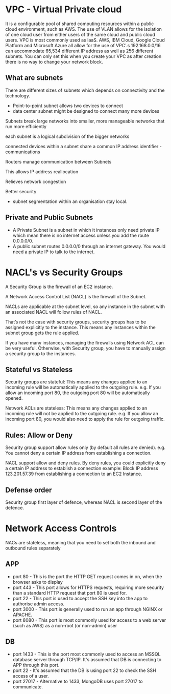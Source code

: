 # VPC - Virtual Private cloud

It is a configurable pool of shared computing resources within a public cloud environment, such as AWS.
The use of VLAN allows for the isolation of one cloud user from either users of the same cloud and public cloud users.
VPC is most commonly used as IaaS.
AWS, IBM Cloud, Google Cloud Platform and Microsoft Azure all allow for the use of VPC'.s
192.168.0.0/16 can accommodate 65,534 different IP address as well as 256 different subnets.
You can only set this when you create your VPC as after creation there is no way to change your network block.

## What are subnets

There are different sizes of subnets which depends on connectivity and the technology.
- Point-to-point subnet allows two devices to connect
- data center subnet might be designed to connect many more devices

Subnets break large networks into smaller, more manageable networks that run more efficiently

each subnet is a logical subdivision of the bigger networks

connected devices within a subnet share a common IP address identifier - communications

Routers manage communication between Subnets

This allows IP address reallocation

Relieves network congestion

Better security
- subnet segmentation within an organisation stay local.

## Private and Public Subnets

- A Private Subnet is a subnet in which it instances only need private IP which mean there is no internet access unless you add the route 0.0.0.0/0.
- A public subnet routes 0.0.0.0/0 through an internet gateway. You would need a private IP to talk to the internet. 

# NACL's vs Security Groups

A Security Group is the firewall of an EC2 instance.

A Network Access Control List (NACL) is the firewall of the Subnet.

NACLs are applicable at the subnet level, so any instance in the subnet with an associated NACL will follow rules of NACL.

That’s not the case with security groups, security groups has to be assigned explicitly to the instance. This means any instances within the subnet group gets the rule applied.

If you have many instances, managing the firewalls using Network ACL can be very useful. Otherwise, with Security group, you have to manually assign a security group to the instances.

## Stateful vs Stateless

Security groups are stateful: This means any changes applied to an incoming rule will be automatically applied to the outgoing rule. e.g. If you allow an incoming port 80, the outgoing port 80 will be automatically opened.

Network ACLs are stateless: This means any changes applied to an incoming rule will not be applied to the outgoing rule. e.g. If you allow an incoming port 80, you would also need to apply the rule for outgoing traffic.

## Rules: Allow or Deny

Security group support allow rules only (by default all rules are denied). e.g. You cannot deny a certain IP address from establishing a connection.

NACL support allow and deny rules. By deny rules, you could explicitly deny a certain IP address to establish a connection example: Block IP address 123.201.57.39 from establishing a connection to an EC2 Instance.

## Defense order

Security group first layer of defence, whereas NACL is second layer of the defence.

# Network Access Controls

NACs are stateless, meaning that you need to set both the inbound and outbound rules separately

## APP

- port 80 - This is the port the HTTP GET request comes in on, when the browser asks to display
- port 443 - This port allows for HTTPS requests, requiring more security than a standard HTTP request that port 80 is used for.
- port 22 - This port is used to accept the SSH key into the app to authorise admin access.
- port 3000 - This port is generally used to run an app through NGINX or APACHE.
- port 8080 - This port is most commonly used for access to a web server (such as AWS) as a non-root (or non-admin) user


## DB

- port 1433 - This is the port most commonly used to access an MSSQL database server through TCP/IP. It's assumed that DB is connecting to APP through this port.
- port 22 - It's assumed that the DB is using port 22 to check the SSH access of a user.
- port 27017 - Alternative to 1433, MongoDB uses port 27017 to communicate.
